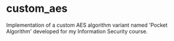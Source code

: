 # custom_aes
Implementation of a custom AES algorithm variant named 'Pocket Algorithm' developed for my Information Security course.
